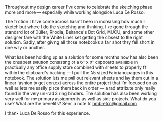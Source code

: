 

Throughout my design career I've come to celebrate the sketching phase more and more — especially while working alongside Luca De Rosso.

The friction I have come across hasn't been in increasing how much I sketch but where I do the sketching and thinking. I've gone through the standard lot of Düller, Rhodia, Behance's Dot Grid, MUCU, and some other designer fare with the White Lines set getting the closest to the right solution. Sadly, after giving all those notebooks a fair shot they fell short in one way or another.

What has been holding up as a solution for some months now has also been the cheapest solution consisting of a 6" x 9" clipboard available in practically any office supply store combined with sheets to properly fit within the clipboard's backing — I pull the A5 sized Fabriano pages in this notebook. The solution lets me pull out relevant sheets and lay them out in a linear fashion to get context across the entire project that I'm focused on as well as lets me easily place them back in order — a rad attribute only really found in the very un-rad 3 ring binders. The solution has also been working very well for my primary assignments as well as side projects. What do you use? What are the benefits? Send a note to hmbreton@gmail.com

I thank Luca De Rosso for this experience.